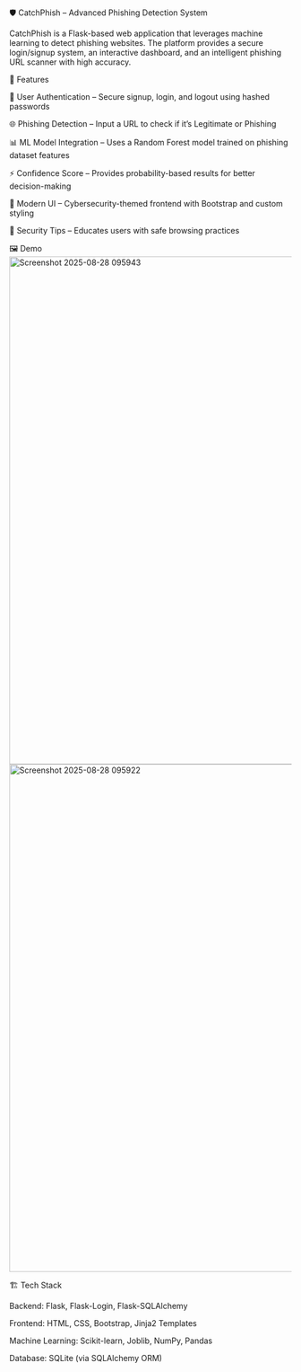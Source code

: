 🛡️ CatchPhish – Advanced Phishing Detection System

CatchPhish is a Flask-based web application that leverages machine learning to detect phishing websites.
The platform provides a secure login/signup system, an interactive dashboard, and an intelligent phishing URL scanner with high accuracy.

🚀 Features

🔐 User Authentication – Secure signup, login, and logout using hashed passwords

🌐 Phishing Detection – Input a URL to check if it’s Legitimate or Phishing

📊 ML Model Integration – Uses a Random Forest model trained on phishing dataset features

⚡ Confidence Score – Provides probability-based results for better decision-making

🎨 Modern UI – Cybersecurity-themed frontend with Bootstrap and custom styling

📝 Security Tips – Educates users with safe browsing practices

🖼️ Demo
<img width="1901" height="904" alt="Screenshot 2025-08-28 095943" src="https://github.com/user-attachments/assets/942b1012-621b-45d0-bb35-22268483dea4" />
<img width="1904" height="904" alt="Screenshot 2025-08-28 095922" src="https://github.com/user-attachments/assets/da773d52-f0f8-4e65-af0d-10c4f8f55e1a" />



🏗️ Tech Stack

Backend: Flask, Flask-Login, Flask-SQLAlchemy

Frontend: HTML, CSS, Bootstrap, Jinja2 Templates

Machine Learning: Scikit-learn, Joblib, NumPy, Pandas

Database: SQLite (via SQLAlchemy ORM)

